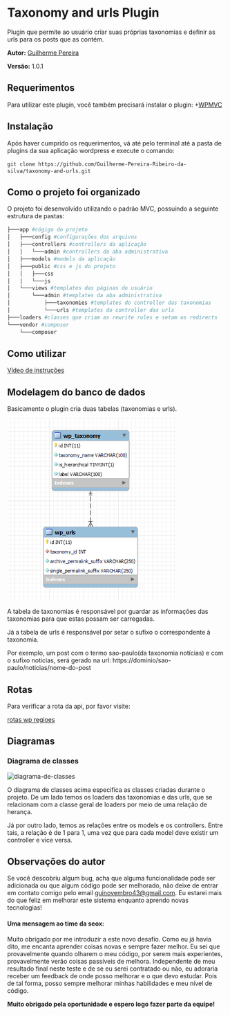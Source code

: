 # Taxonomy and urls Plugin

Plugin que permite ao usuário criar suas próprias taxonomias
e definir as urls para os posts que as contém.

**Autor:** [Guilherme Pereira](https://github.com/Guilherme-Pereira-Ribeiro-da-silva/) 

**Versão:** 1.0.1

##  Requerimentos
Para utilizar este plugin, você também precisará 
instalar o plugin: 
+[WPMVC](https://github.com/tombenner/wp-mvc)

## Instalação

Após haver cumprido os requerimentos, vá até pelo terminal até a pasta de plugins
da sua aplicação wordpress e execute o comando:

	git clone https://github.com/Guilherme-Pereira-Ribeiro-da-silva/taxonomy-and-urls.git

## Como o projeto foi organizado
O projeto foi desenvolvido utilizando o padrão MVC, possuíndo
a seguinte estrutura de pastas:
```bash
├───app #cógigo do projeto
│   ├───config #configurações dos arquivos
│   ├───controllers #controllers da aplicação
│   │   └───admin #controllers da aba administrativa
│   ├───models #models da aplicação
│   ├───public #css e js do projeto
│   │   ├───css
│   │   └───js
│   └───views #templates das páginas do usuário
│       └───admin #templates da aba administrativa
│           ├───taxonomies #templates do controller das taxonomias
│           └───urls #templates do controller das urls
├───loaders #classes que criam as rewrite rules e setam os redirects
└───vendor #composer
    └───composer
```   
## Como utilizar
[Vídeo de instruções](https://www.youtube.com/watch?v=02SsPZwtQTU)

## Modelagem do banco de dados
Basicamente o plugin cria duas tabelas (taxonomias e urls).

![diagrama-do-banco-de-dados](https://github.com/Guilherme-Pereira-Ribeiro-da-silva/taxonomy-and-urls/blob/main/app/public/modelo-relacional.png)

A tabela de taxonomias é responsável por guardar as informações
das taxonomias para que estas possam ser carregadas.

Já a tabela de urls é responsável por setar o sufixo o correspondente
à taxonomia. 

Por exemplo, um post com o termo sao-paulo(da taxonomia notícias)
e com o sufixo noticias, será gerado na url: https://dominio/sao-paulo/noticias/nome-do-post

## Rotas

Para verificar a rota da api, por favor visite:

[rotas wp regioes](https://www.postman.com/guilhermepereiraribeiro/workspace/api-wp-regioes)

## Diagramas

### Diagrama de classes
![diagrama-de-classes](https://github.com/Guilherme-Pereira-Ribeiro-da-silva/taxonomy-and-urls/blob/main/diagramas/diagrama_de_classes.png)

O diagrama de classes acima especifíca as classes criadas 
durante o projeto. De um lado temos os loaders das taxonomias e das urls, 
que se relacionam com a classe geral de loaders por meio de
uma relação de herança.

Já por outro lado, temos as relações entre os models e os controllers. 
Entre tais, a relação é de 1 para 1, uma vez que para cada model deve existir 
um controller e vice versa.

## Observações do autor
Se você descobriu algum bug, acha que alguma funcionalidade
pode ser adicionada ou que algum código pode ser melhorado,
não deixe de entrar em contato comigo pelo email guinovembro43@gmail.com.
Eu estarei mais do que feliz em melhorar este sistema enquanto
aprendo novas tecnologias!

#### Uma mensagem ao time da seox:
Muito obrigado por me introduzir a este novo desafio. Como eu já havia 
dito, me encanta aprender coisas novas e sempre fazer melhor.
Eu sei que provavelmente quando olharem o meu código, por serem mais
experientes, provavelmente verão coisas passíveis de melhora. Independente
de meu resultado final neste teste e de se eu serei contratado ou não,
eu adoraria receber um feedback de onde posso melhorar e o que devo estudar. Pois de tal forma, posso sempre
melhorar minhas habilidades e meu nível de código.

**Muito obrigado pela oportunidade e espero logo fazer parte da equipe!**
